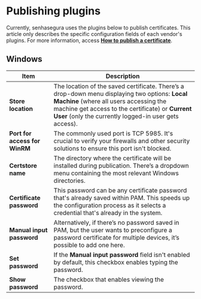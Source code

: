 # Publishing plugins

<!-- Fix link -->
Currently, senhasegura uses the plugins below to publish certificates. This article only describes the specific configuration fields of each vendor's plugins. For more information, access [**How to publish a certificate**](/v3-33/docs/certificates-flow-how-to-publish-a-certificate).

## Windows

| Item | Description |
| --- | --- |
| **Store location** | The location of the saved certificate. There’s a drop-down menu displaying two options:  **Local Machine** (where all users accessing the machine get access to the certificate) or **Current User** (only the currently logged-in user gets access).|
| **Port for access for WinRM** | The commonly used port is TCP 5985. It's crucial to verify your firewalls and other security solutions to ensure this port isn't blocked.|
| **Certstore name** | The directory where the certificate will be installed during publication. There’s a dropdown menu containing the most relevant Windows directories.|
| **Certificate password** | This password can be any certificate password that's already saved within PAM. This speeds up the configuration process as it selects a credential that's already in the system.|
| **Manual input password** | Alternatively, if there’s no password saved in PAM, but the user wants to preconfigure a password certificate for multiple devices, it’s possible to add one here.|
| **Set password** | If the **Manual input password** field isn't enabled by default, this checkbox enables typing the password.|
| **Show password** | The checkbox that enables viewing the password.|
